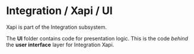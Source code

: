 # Integration / Xapi / UI

Xapi is part of the Integration subsystem.
  
The **UI** folder contains code for presentation logic. This is the code *behind* the **user interface** layer for Integration Xapi.
